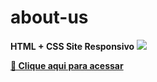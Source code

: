 <h1> about-us </h1>
<strong> HTML + CSS <strong>
Site Responsivo
<img src="./assets/captura.png"/>

[🔗 Clique aqui para acessar](https://vin1ziux.github.io/about-us/)
